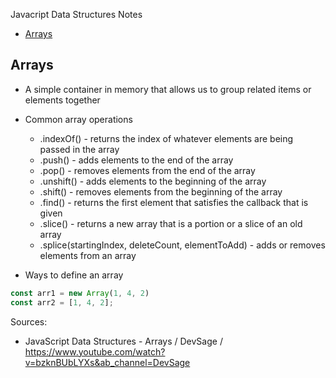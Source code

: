 Javacript Data Structures Notes
- [Arrays](#arrays)

## Arrays
- A simple container in memory that allows us to group related items or elements together
- Common array operations
  * .indexOf() - returns the index of whatever elements are being passed in the array
  * .push() - adds elements to the end of the array
  * .pop() - removes elements from the end of the array
  * .unshift() - adds elements to the beginning of the array
  * .shift() - removes elements from the beginning of the array
  * .find() - returns the first element that satisfies the callback that is given
  * .slice() - returns a new array that is a portion or a slice of an old array
  * .splice(startingIndex, deleteCount, elementToAdd) - adds or removes elements from an array

- Ways to define an array
```javascript
const arr1 = new Array(1, 4, 2)
const arr2 = [1, 4, 2];
```

Sources:
- JavaScript Data Structures - Arrays / DevSage / https://www.youtube.com/watch?v=bzknBUbLYXs&ab_channel=DevSage
